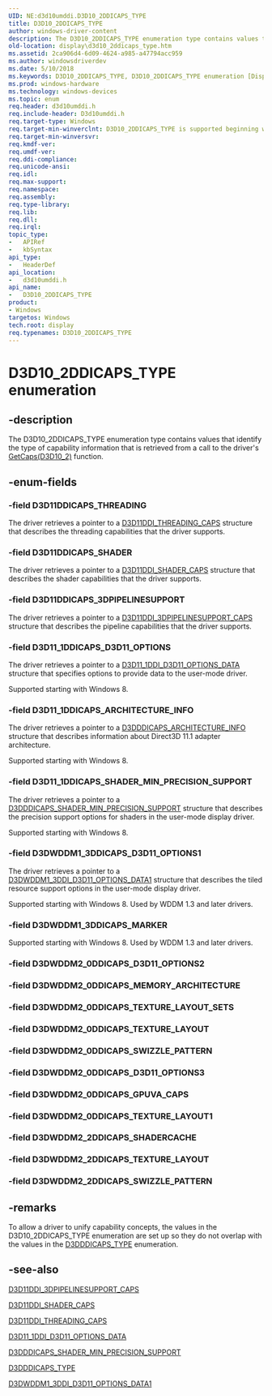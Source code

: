 ```yaml
---
UID: NE:d3d10umddi.D3D10_2DDICAPS_TYPE
title: D3D10_2DDICAPS_TYPE
author: windows-driver-content
description: The D3D10_2DDICAPS_TYPE enumeration type contains values that identify the type of capability information that is retrieved from a call to the driver's GetCaps(D3D10_2) function.
old-location: display\d3d10_2ddicaps_type.htm
ms.assetid: 2ca906d4-6d09-4624-a985-a47794acc959
ms.author: windowsdriverdev
ms.date: 5/10/2018
ms.keywords: D3D10_2DDICAPS_TYPE, D3D10_2DDICAPS_TYPE enumeration [Display Devices], D3D11DDICAPS_3DPIPELINESUPPORT, D3D11DDICAPS_SHADER, D3D11DDICAPS_THREADING, D3D11_1DDICAPS_ARCHITECTURE_INFO, D3D11_1DDICAPS_D3D11_OPTIONS, D3D11_1DDICAPS_SHADER_MIN_PRECISION_SUPPORT, D3DWDDM1_3DDICAPS_D3D11_OPTIONS1, D3DWDDM1_3DDICAPS_MARKER, UMDisplayDriver_Dx11param_Structs_cde2c336-2e65-43c4-970c-83b83765df38.xml, d3d10umddi/D3D10_2DDICAPS_TYPE, d3d10umddi/D3D11DDICAPS_3DPIPELINESUPPORT, d3d10umddi/D3D11DDICAPS_SHADER, d3d10umddi/D3D11DDICAPS_THREADING, d3d10umddi/D3D11_1DDICAPS_ARCHITECTURE_INFO, d3d10umddi/D3D11_1DDICAPS_D3D11_OPTIONS, d3d10umddi/D3D11_1DDICAPS_SHADER_MIN_PRECISION_SUPPORT, d3d10umddi/D3DWDDM1_3DDICAPS_D3D11_OPTIONS1, d3d10umddi/D3DWDDM1_3DDICAPS_MARKER, display.d3d10_2ddicaps_type
ms.prod: windows-hardware
ms.technology: windows-devices
ms.topic: enum
req.header: d3d10umddi.h
req.include-header: D3d10umddi.h
req.target-type: Windows
req.target-min-winverclnt: D3D10_2DDICAPS_TYPE is supported beginning with the Windows 7 operating system.
req.target-min-winversvr: 
req.kmdf-ver: 
req.umdf-ver: 
req.ddi-compliance: 
req.unicode-ansi: 
req.idl: 
req.max-support: 
req.namespace: 
req.assembly: 
req.type-library: 
req.lib: 
req.dll: 
req.irql: 
topic_type:
-	APIRef
-	kbSyntax
api_type:
-	HeaderDef
api_location:
-	d3d10umddi.h
api_name:
-	D3D10_2DDICAPS_TYPE
product:
- Windows
targetos: Windows
tech.root: display
req.typenames: D3D10_2DDICAPS_TYPE
---
```


# D3D10_2DDICAPS_TYPE enumeration


## -description


The D3D10_2DDICAPS_TYPE enumeration type contains values that identify the type of capability information that is retrieved from a call to the driver's <a href="https://msdn.microsoft.com/83cd5f34-5f12-4ead-ad33-366fc3c6e804">GetCaps(D3D10_2)</a> function. 


## -enum-fields




### -field D3D11DDICAPS_THREADING

The driver retrieves a pointer to a <a href="https://msdn.microsoft.com/library/windows/hardware/ff542163">D3D11DDI_THREADING_CAPS</a> structure that describes the threading capabilities that the driver supports. 


### -field D3D11DDICAPS_SHADER

The driver retrieves a pointer to a <a href="https://msdn.microsoft.com/library/windows/hardware/ff542153">D3D11DDI_SHADER_CAPS</a> structure that describes the shader capabilities that the driver supports. 


### -field D3D11DDICAPS_3DPIPELINESUPPORT

The driver retrieves a pointer to a <a href="https://msdn.microsoft.com/library/windows/hardware/ff542134">D3D11DDI_3DPIPELINESUPPORT_CAPS</a> structure that describes the pipeline capabilities that the driver supports. 


### -field D3D11_1DDICAPS_D3D11_OPTIONS

The driver retrieves a pointer to a <a href="https://msdn.microsoft.com/library/windows/hardware/hh406442">D3D11_1DDI_D3D11_OPTIONS_DATA</a>  structure that specifies options to provide data to the user-mode driver.

Supported starting with Windows 8.


### -field D3D11_1DDICAPS_ARCHITECTURE_INFO

The driver retrieves a pointer to a <a href="https://msdn.microsoft.com/library/windows/hardware/hh451150">D3DDDICAPS_ARCHITECTURE_INFO</a> structure that describes information about Direct3D 11.1 adapter architecture.

Supported starting with Windows 8.


### -field D3D11_1DDICAPS_SHADER_MIN_PRECISION_SUPPORT

The driver retrieves a pointer to a <a href="https://msdn.microsoft.com/library/windows/hardware/hh451154">D3DDDICAPS_SHADER_MIN_PRECISION_SUPPORT</a> structure that describes the precision support options for shaders in the user-mode display driver.

Supported starting with Windows 8.


### -field D3DWDDM1_3DDICAPS_D3D11_OPTIONS1

The driver retrieves a pointer to a <a href="https://msdn.microsoft.com/library/windows/hardware/dn475744">D3DWDDM1_3DDI_D3D11_OPTIONS_DATA1</a> structure that describes the tiled resource support options in the user-mode display driver.

Supported starting with Windows 8. Used by WDDM 1.3 and later drivers.


### -field D3DWDDM1_3DDICAPS_MARKER

Supported starting with Windows 8. Used by WDDM 1.3 and later drivers.


### -field D3DWDDM2_0DDICAPS_D3D11_OPTIONS2


### -field D3DWDDM2_0DDICAPS_MEMORY_ARCHITECTURE


### -field D3DWDDM2_0DDICAPS_TEXTURE_LAYOUT_SETS


### -field D3DWDDM2_0DDICAPS_TEXTURE_LAYOUT


### -field D3DWDDM2_0DDICAPS_SWIZZLE_PATTERN


### -field D3DWDDM2_0DDICAPS_D3D11_OPTIONS3


### -field D3DWDDM2_0DDICAPS_GPUVA_CAPS


### -field D3DWDDM2_0DDICAPS_TEXTURE_LAYOUT1


### -field D3DWDDM2_2DDICAPS_SHADERCACHE


### -field D3DWDDM2_2DDICAPS_TEXTURE_LAYOUT


### -field D3DWDDM2_2DDICAPS_SWIZZLE_PATTERN




## -remarks



To allow a driver to unify capability concepts, the values in the D3D10_2DDICAPS_TYPE enumeration are set up so they do not overlap with the values in the <a href="https://msdn.microsoft.com/library/windows/hardware/ff544132">D3DDDICAPS_TYPE</a> enumeration. 




## -see-also




<a href="https://msdn.microsoft.com/library/windows/hardware/ff542134">D3D11DDI_3DPIPELINESUPPORT_CAPS</a>



<a href="https://msdn.microsoft.com/library/windows/hardware/ff542153">D3D11DDI_SHADER_CAPS</a>



<a href="https://msdn.microsoft.com/library/windows/hardware/ff542163">D3D11DDI_THREADING_CAPS</a>



<a href="https://msdn.microsoft.com/library/windows/hardware/hh406442">D3D11_1DDI_D3D11_OPTIONS_DATA</a>



<a href="https://msdn.microsoft.com/library/windows/hardware/hh451154">D3DDDICAPS_SHADER_MIN_PRECISION_SUPPORT</a>



<a href="https://msdn.microsoft.com/library/windows/hardware/ff544132">D3DDDICAPS_TYPE</a>



<a href="https://msdn.microsoft.com/library/windows/hardware/dn475744">D3DWDDM1_3DDI_D3D11_OPTIONS_DATA1</a>
 

 

